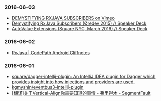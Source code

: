 ### 2016-06-03<br>
+ [DEMYSTIFYING RXJAVA SUBSCRIBERS on Vimeo](https://vimeo.com/144812843)<br>
+ [Demystifying RxJava Subscribers (Øredev 2015) // Speaker Deck](https://speakerdeck.com/jakewharton/demystifying-rxjava-subscribers-oredev-2015)<br>
+ [AutoValue Extensions (Square NYC, March 2016) // Speaker Deck](https://speakerdeck.com/jakewharton/autovalue-extensions-square-nyc-march-2016)<br>

### 2016-06-02<br>
+ [RxJava | CodePath Android Cliffnotes](http://guides.codepath.com/android/RxJava#avoiding-memory-leaks)<br>

### 2016-06-01<br>
+ [square/dagger-intellij-plugin: An IntelliJ IDEA plugin for Dagger which provides insight into how injections and providers are used.](https://github.com/square/dagger-intellij-plugin)<br>
+ [kgmyshin/eventbus3-intellij-plugin](https://github.com/kgmyshin/eventbus3-intellij-plugin)<br>
+ [[翻译]关于Vertical-Align你需要知道的事情 - 弗里得木 - SegmentFault](https://segmentfault.com/a/1190000002668492)<br>

